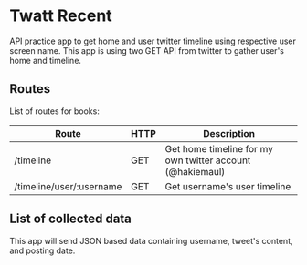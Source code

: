 # Twatt Recent
API practice app to get home and user twitter timeline using respective user screen name. This app is using two GET API from twitter to gather user's home and timeline.

## Routes
List of routes for books:

Route | HTTP | Description
------|------|------------
/timeline | GET | Get home timeline for my own twitter account (@hakiemaul)
/timeline/user/:username | GET | Get username's user timeline


## List of collected data
This app will send JSON based data containing username, tweet's content, and posting date.